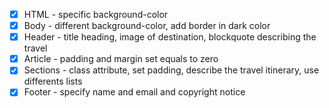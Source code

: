 - [x] HTML - specific background-color
- [x] Body - different background-color, add border in dark color
- [x] Header - title heading, image of destination, blockquote describing the travel
- [x] Article - padding and margin set equals to zero
- [x] Sections - class attribute, set padding, describe the travel itinerary, use differents lists
- [x] Footer - specify name and email and copyright notice